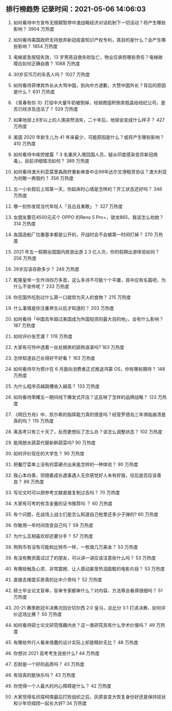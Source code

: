 
## 排行榜趋势 记录时间：2021-05-06 14:06:03
  
  1. 如何看待中方宣布无限期暂停中澳战略经济对话机制下一切活动？将产生哪些影响？ 3904 万热度
    
  2. 如何看待美国政府支持放弃新冠疫苗知识产权专利，其目的是什么？会产生哪些影响？ 1854 万热度
    
  3. 电梯紧急按钮失效，13 岁男孩自救失败坠亡，物业应承担哪些责任？电梯故障应如何正确自救？ 1088 万热度
    
  4. 30岁买15万的车丢人吗？ 1027 万热度
    
  5. 如何看待菲律宾外长从大骂中国，到向中方道歉，大赞中国外长？背后的原因是什么？ 631 万热度
    
  6. 《青春有你 3》打投中大量牛奶被倒掉，经销商囤积倒卖瓶盖给经纪公司，是否已经涉及违法了？ 529 万热度
    
  7. 如果地球上8岁以上的人类突然消失，二十年后，地球会变成什么样子？ 427 万热度
    
  8. 美国 2020 年新生儿为 41 年来最少，可能原因是什么？或将产生哪些影响？ 410 万热度
    
  9. 如何看待中疾控披露「 3 名重庆入境回国人员，疑从印度感染变异新冠病毒」，目前详细情况如何？ 389 万热度
    
  10. 如何看待澳大利亚莫里森政府重新审查中企99年达尔文港租赁协议？澳大利亚为何敢一再毁约？ 356 万热度
    
  11. 五一小长假后上班第一天，你起床时心情是怎样的？开工状态还好吗？ 346 万热度
    
  12. 哪一刻你发现当代年轻人「且怂且勇敢」？ 327 万热度
    
  13. 女朋友要花4500元买个 OPPO 的Reno 5 Pro+，骁龙865，我该怎么劝她？ 314 万热度
    
  14. 各国造船厂位置基本都是公开的，开战时会不会被第一时间打掉？ 270 万热度
    
  15. 2021 年五一假期全国国内旅游出游 2.3 亿人次，你的假期出游体验如何？ 256 万热度
    
  16. 26岁应该存款多少？ 249 万热度
    
  17. 乾隆皇帝一生作诗四万多首，这么多诗不可能个个平庸，其中应有名篇吧，为什么不宣传呢？ 233 万热度
    
  18. 你在国外吃到过什么第一口就惊为天人的食物？ 215 万热度
    
  19. 什么事情是你注重养生以后才知道的？ 203 万热度
    
  20. 如何看待「中国去年超过美国成为外国投资的最大目的地」，会有什么影响？ 187 万热度
    
  21. 如何评价张艺谋？ 178 万热度
    
  22. 大家有可怜中透着一丝丝搞笑的舔狗语录吗? 163 万热度
    
  23. 怎样知道自己长得好不好看？ 163 万热度
    
  24. 如何看待华为预计在 6 月面向消费者正式推送鸿蒙 OS，你有哪些期待？ 148 万热度
    
  25. 为什么程序员越跳槽收入越高？ 133 万热度
    
  26. 如何看待荣耀五一期间线下爆发式开店？这反映了怎样的品牌战略？ 123 万热度
    
  27. 《明日方舟》中，凯尔希的指挥能力真的很差吗？经营罗德岛三年濒临崩溃是真的吗？ 115 万热度
    
  28. 离高考只有三十天了，反而更想玩了怎么办？该怎么调整状态？ 102 万热度
    
  29. 能用脱水蔬菜代替新鲜蔬菜吗? 90 万热度
    
  30. 如何评价现在的大学生？ 90 万热度
    
  31. 把餐厅菜单上没有的菜硬点出来是怎样的一种体验？ 90 万热度
    
  32. 我心本向善，但随着成长遇事遇人无奈感觉好人未有好报，往后是否应该善良？ 89 万热度
    
  33. 写论文时可以把参考文献直接复制过去吗？ 70 万热度
    
  34. 大家有可考的有含金量的证书推荐吗 ？ 60 万热度
    
  35. 有个问题，在战场上战士们是怎么知道自己枪里还多少子弹的? 60 万热度
    
  36. 你敢用一年时间改变自己吗？ 59 万热度
    
  37. 为什么互相喜欢却还要分手？ 57 万热度
    
  38. 狗狗币有没有可能和比特币一样，一枚值几万美金？ 53 万热度
    
  39. 有没有教资面试过了的朋友，可以讲一讲应该注意些什么吗？ 53 万热度
    
  40. 有哪些触及心灵、非常震撼、让人感动甚至热泪盈眶的电影片段？ 53 万热度
    
  41. 直接去楼盘买房真的比中介贵吗？ 52 万热度
    
  42. 硕士毕业论文盲审，盲审专家都审什么？对内容、方法等会看得很细吗？ 51 万热度
    
  43. 20-21 赛季欧冠半决赛次回合切尔西 2:0 皇马，总比分 3:1 打进决赛，如何评价这场比赛？ 50 万热度
    
  44. 如何看待硕士论文研究情趣内衣？这一类研究具有什么学术价值吗？ 49 万热度
    
  45. 有哪些外行人看来很蠢的设计实际上却是精妙无比？ 48 万热度
    
  46. 你想对 2021 高考考生说些什么? 44 万热度
    
  47. 忍耐是一个好的品质吗？ 43 万热度
    
  48. 有钱真的能快乐吗？ 43 万热度
    
  49. 你觉得一个人最大的内心障碍是什么？ 42 万热度
    
  50. 大家觉得名侦探柯南最后打败组织之后，灰原哀变大恢复身份好还是保持现状和少年侦探团一起长大好? 34 万热度
    